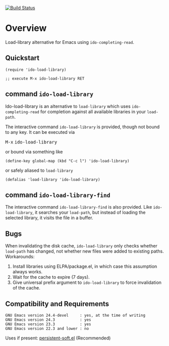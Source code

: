 [![Build Status](https://secure.travis-ci.org/rolandwalker/ido-load-library.png?branch=master)](http://travis-ci.org/rolandwalker/ido-load-library)

# Overview

Load-library alternative for Emacs using `ido-completing-read`.

## Quickstart

```elisp
(require 'ido-load-library)
 
;; execute M-x ido-load-library RET
```

## command `ido-load-library`

Ido-load-library is an alternative to `load-library` which uses
`ido-completing-read` for completion against all available
libraries in your `load-path`.

The interactive command `ido-load-library` is provided, though
not bound to any key.  It can be executed via

<kbd>M-x</kbd> <kbd>ido-load-library</kbd>

or bound via something like

```elisp
(define-key global-map (kbd "C-c l") 'ido-load-library)
```

or safely aliased to `load-library`

```elisp
(defalias 'load-library 'ido-load-library)
```

## command `ido-load-library-find`

The interactive command `ido-load-library-find` is also
provided.  Like `ido-load-library`, it searches your
`load-path`, but instead of loading the selected library,
it visits the file in a buffer.

## Bugs

When invalidating the disk cache, `ido-load-library` only checks
whether `load-path` has changed, not whether new files were added
to existing paths.  Workarounds:

1.  Install libraries using ELPA/package.el, in which case this
    assumption always works.
2.  Wait for the cache to expire (7 days).
3.  Give universal prefix argument to `ido-load-library`
    to force invalidation of the cache.

## Compatibility and Requirements

	GNU Emacs version 24.4-devel     : yes, at the time of writing
	GNU Emacs version 24.3           : yes
	GNU Emacs version 23.3           : yes
	GNU Emacs version 22.3 and lower : no

Uses if present: [persistent-soft.el](http://github.com/rolandwalker/persistent-soft) (Recommended)
